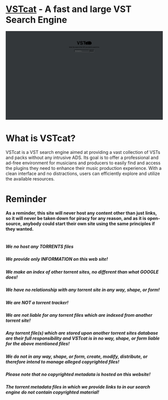 # [VSTcat](https://ntho6.github.io/VSTcat/) - A fast and large VST Search Engine
<div align="center">
  <img src="/org/med/display.png" width="1200">
</div>

# What is VSTcat?

VSTcat is a VST search engine aimed at providing a vast collection of VSTs and packs without any intrusive ADS. Its goal is to offer a professional and ad-free environment for musicians and producers to easily find and access the plugins they need to enhance their music production experience. With a clean interface and no distractions, users can efficiently explore and utilize the available resources.

# Reminder
**As a reminder, this site will never host any content other than just links, so it will never be taken down for piracy for any reason, and as it is open-source, anybody could start their own site using the same principles if they wanted.**

#

##### We no host any TORRENTS files
##### We provide only INFORMATION on this web site!
##### We make an index of other torrent sites, no different than what GOOGLE does!
##### We have no relationship with any torrent site in any way, shape, or form!
##### We are NOT a torrent tracker!
##### We are not liable for any torrent files which are indexed from another torrent site!
##### Any torrent file(s) which are stored upon another torrent sites database are their full responsibility and VSTcat is in no way, shape, or form liable for the above mentioned files!
##### We do not in any way, shape, or form, create, modify, distribute, or therefore intend to manage alleged copyrighted files!
##### Please note that no copyrighted metadata is hosted on this website!
##### The torrent metadata files in which we provide links to in our search engine do not contain copyrighted material!
